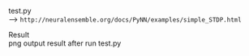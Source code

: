  test.py  
 --> `http://neuralensemble.org/docs/PyNN/examples/simple_STDP.html`  

 Result  
 png output result after run test.py
